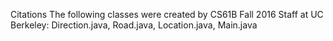Citations
The following classes were created by CS61B Fall 2016 Staff at UC Berkeley: 
Direction.java, Road.java, Location.java, Main.java
